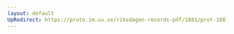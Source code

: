 ```yaml
---
layout: default
UpRedirect: https://pruto.im.uu.se/riksdagen-records-pdf/1881/prot-1881--ak--034.pdf
---
```

